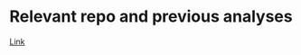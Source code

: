 # Relevant repo and previous analyses 
[Link](https://github.com/MCTwo/RadioRelicSamplePaper/tree/master/analysis/MACSJ1752)

